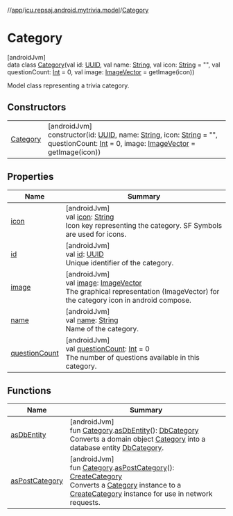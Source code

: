 //[app](../../../index.md)/[icu.repsaj.android.mytrivia.model](../index.md)/[Category](index.md)

# Category

[androidJvm]\
data class [Category](index.md)(val
id: [UUID](https://developer.android.com/reference/kotlin/java/util/UUID.html), val
name: [String](https://kotlinlang.org/api/latest/jvm/stdlib/kotlin/-string/index.html), val
icon: [String](https://kotlinlang.org/api/latest/jvm/stdlib/kotlin/-string/index.html) =
&quot;&quot;, val
questionCount: [Int](https://kotlinlang.org/api/latest/jvm/stdlib/kotlin/-int/index.html) = 0, val
image: [ImageVector](https://developer.android.com/reference/kotlin/androidx/compose/ui/graphics/vector/ImageVector.html) =
getImage(icon))

Model class representing a trivia category.

## Constructors

|                          |                                                                                                                                                                                                                                                                                                                                                                                                                                                                                                                                                       |
|--------------------------|-------------------------------------------------------------------------------------------------------------------------------------------------------------------------------------------------------------------------------------------------------------------------------------------------------------------------------------------------------------------------------------------------------------------------------------------------------------------------------------------------------------------------------------------------------|
| [Category](-category.md) | [androidJvm]<br>constructor(id: [UUID](https://developer.android.com/reference/kotlin/java/util/UUID.html), name: [String](https://kotlinlang.org/api/latest/jvm/stdlib/kotlin/-string/index.html), icon: [String](https://kotlinlang.org/api/latest/jvm/stdlib/kotlin/-string/index.html) = &quot;&quot;, questionCount: [Int](https://kotlinlang.org/api/latest/jvm/stdlib/kotlin/-int/index.html) = 0, image: [ImageVector](https://developer.android.com/reference/kotlin/androidx/compose/ui/graphics/vector/ImageVector.html) = getImage(icon)) |

## Properties

| Name                               | Summary                                                                                                                                                                                                                                           |
|------------------------------------|---------------------------------------------------------------------------------------------------------------------------------------------------------------------------------------------------------------------------------------------------|
| [icon](icon.md)                    | [androidJvm]<br>val [icon](icon.md): [String](https://kotlinlang.org/api/latest/jvm/stdlib/kotlin/-string/index.html)<br>Icon key representing the category. SF Symbols are used for icons.                                                       |
| [id](id.md)                        | [androidJvm]<br>val [id](id.md): [UUID](https://developer.android.com/reference/kotlin/java/util/UUID.html)<br>Unique identifier of the category.                                                                                                 |
| [image](image.md)                  | [androidJvm]<br>val [image](image.md): [ImageVector](https://developer.android.com/reference/kotlin/androidx/compose/ui/graphics/vector/ImageVector.html)<br>The graphical representation (ImageVector) for the category icon in android compose. |
| [name](name.md)                    | [androidJvm]<br>val [name](name.md): [String](https://kotlinlang.org/api/latest/jvm/stdlib/kotlin/-string/index.html)<br>Name of the category.                                                                                                    |
| [questionCount](question-count.md) | [androidJvm]<br>val [questionCount](question-count.md): [Int](https://kotlinlang.org/api/latest/jvm/stdlib/kotlin/-int/index.html) = 0<br>The number of questions available in this category.                                                     |

## Functions

| Name                                                                                   | Summary                                                                                                                                                                                                                                                                                                                                                                                               |
|----------------------------------------------------------------------------------------|-------------------------------------------------------------------------------------------------------------------------------------------------------------------------------------------------------------------------------------------------------------------------------------------------------------------------------------------------------------------------------------------------------|
| [asDbEntity](../../icu.repsaj.android.mytrivia.data.database.entities/as-db-entity.md) | [androidJvm]<br>fun [Category](index.md).[asDbEntity](../../icu.repsaj.android.mytrivia.data.database.entities/as-db-entity.md)(): [DbCategory](../../icu.repsaj.android.mytrivia.data.database.entities/-db-category/index.md)<br>Converts a domain object [Category](index.md) into a database entity [DbCategory](../../icu.repsaj.android.mytrivia.data.database.entities/-db-category/index.md). |
| [asPostCategory](../as-post-category.md)                                               | [androidJvm]<br>fun [Category](index.md).[asPostCategory](../as-post-category.md)(): [CreateCategory](../../icu.repsaj.android.mytrivia.network.categroy/-create-category/index.md)<br>Converts a [Category](index.md) instance to a [CreateCategory](../../icu.repsaj.android.mytrivia.network.categroy/-create-category/index.md) instance for use in network requests.                             |
